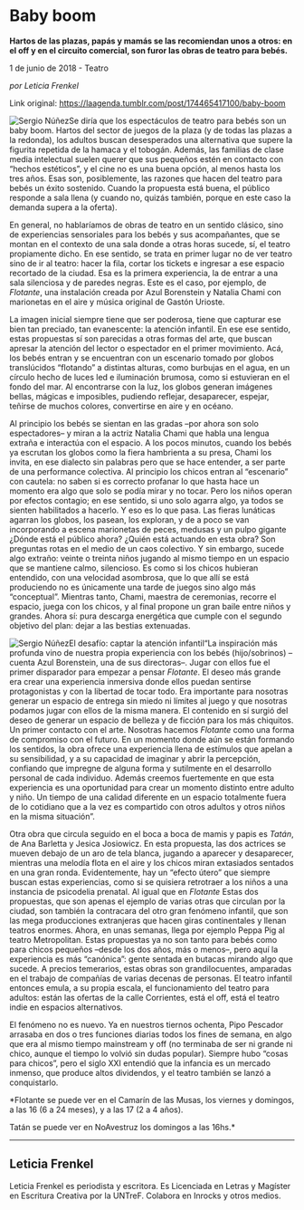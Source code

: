 # Baby boom

**Hartos de las plazas, papás y mamás se las recomiendan unos a otros: en el off y en el circuito comercial, son furor las obras de teatro para bebés.**

1 de junio de 2018 - Teatro

_por Leticia Frenkel_

Link original: https://laagenda.tumblr.com/post/174465417100/baby-boom

![Sergio Núñez](https://64.media.tumblr.com/e2ba8968ca378b057c4733a7146731bd/tumblr_inline_p9nduePfI21t6q87u_500.jpg)Se diría que los espectáculos de teatro para bebés son un baby boom. Hartos del sector de juegos de la plaza (y de todas las plazas a la redonda), los adultos buscan desesperados una alternativa que supere la figurita repetida de la hamaca y el tobogán. Además, las familias de clase media intelectual suelen querer que sus pequeños estén en contacto con “hechos estéticos”, y el cine no es una buena opción, al menos hasta los tres años. Esas son, posiblemente, las razones que hacen del teatro para bebés un éxito sostenido. Cuando la propuesta está buena, el público responde a sala llena (y cuando no, quizás también, porque en este caso la demanda supera a la oferta).


En general, no hablaríamos de obras de teatro en un sentido clásico, sino de experiencias sensoriales para los bebés y sus acompañantes, que se montan en el contexto de una sala donde a otras horas sucede, sí, el teatro propiamente dicho. En ese sentido, se trata en primer lugar no de ver teatro sino de ir al teatro: hacer la fila, cortar los tickets e ingresar a ese espacio recortado de la ciudad. Esa es la primera experiencia, la de entrar a una sala silenciosa y de paredes negras. Este es el caso, por ejemplo, de *Flotante*, una instalación creada por Azul Borenstein y Natalia Chami con marionetas en el aire y música original de Gastón Urioste.


La imagen inicial siempre tiene que ser poderosa, tiene que capturar ese bien tan preciado, tan evanescente: la atención infantil. En ese ese sentido, estas propuestas sí son parecidas a otras formas del arte, que buscan apresar la atención del lector o espectador en el primer movimiento. Acá, los bebés entran y se encuentran con un escenario tomado por globos translúcidos “flotando” a distintas alturas, como burbujas en el agua, en un círculo hecho de luces led e iluminación brumosa, como si estuvieran en el fondo del mar. Al encontrarse con la luz, los globos generan imágenes bellas, mágicas e imposibles, pudiendo reflejar, desaparecer, espejar, teñirse de muchos colores, convertirse en aire y en océano. 


Al principio los bebés se sientan en las gradas –por ahora son solo espectadores– y miran a la actriz Natalia Chami que habla una lengua extraña e interactúa con el espacio. A los pocos minutos, cuando los bebés ya escrutan los globos como la fiera hambrienta a su presa, Chami los invita, en ese dialecto sin palabras pero que se hace entender, a ser parte de una performance colectiva. Al principio los chicos entran al “escenario” con cautela: no saben si es correcto profanar lo que hasta hace un momento era algo que solo se podía mirar y no tocar. Pero los niños operan por efectos contagio; en ese sentido, si uno solo agarra algo, ya todos se sienten habilitados a hacerlo. Y eso es lo que pasa. Las fieras lunáticas agarran los globos, los pasean, los exploran, y de a poco se van incorporando a escena marionetas de peces, medusas y un pulpo gigante ¿Dónde está el público ahora? ¿Quién está actuando en esta obra? Son preguntas rotas en el medio de un caos colectivo. Y sin embargo, sucede algo extraño: veinte o treinta niños jugando al mismo tiempo en un espacio que se mantiene calmo, silencioso. Es como si los chicos hubieran entendido, con una velocidad asombrosa, que lo que allí se está produciendo no es únicamente una tarde de juegos sino algo más “conceptual”. Mientras tanto, Chami, maestra de ceremonias, recorre el espacio, juega con los chicos, y al final propone un gran baile entre niños y grandes. Ahora sí: pura descarga energética que cumple con el segundo objetivo del plan: dejar a las bestias extenuadas.


![Sergio Núñez](https://64.media.tumblr.com/e2ba8968ca378b057c4733a7146731bd/tumblr_inline_p9nduePfI21t6q87u_500.jpg)El desafío: captar la atención infantil“La inspiración más profunda vino de nuestra propia experiencia con los bebés (hijo/sobrinos) –cuenta Azul Borenstein, una de sus directoras–. Jugar con ellos fue el primer disparador para empezar a pensar *Flotante*. El deseo más grande era crear una experiencia inmersiva donde ellos puedan sentirse protagonistas y con la libertad de tocar todo. Era importante para nosotras generar un espacio de entrega sin miedo ni límites al juego y que nosotras podamos jugar con ellos de la misma manera. El contenido en sí surgió del deseo de generar un espacio de belleza y de ficción para los más chiquitos. Un primer contacto con el arte. Nosotras hacemos *Flotante* como una forma de compromiso con el futuro. En un momento donde aún se están formando los sentidos, la obra ofrece una experiencia llena de estímulos que apelan a su sensibilidad, y a su capacidad de imaginar y abrir la percepción, confiando que impregne de alguna forma y sutilmente en el desarrollo personal de cada individuo. Además creemos fuertemente en que esta experiencia es una oportunidad para crear un momento distinto entre adulto y niño. Un tiempo de una calidad diferente en un espacio totalmente fuera de lo cotidiano que a la vez es compartido con otros adultos y otros niños en la misma situación”.


Otra obra que circula seguido en el boca a boca de mamis y papis es *Tatán*, de Ana Barletta y Jesica Josiowicz. En esta propuesta, las dos actrices se mueven debajo de un aro de tela blanca, jugando a aparecer y desaparecer, mientras una melodía flota en el aire y los chicos miran extasiados sentados en una gran ronda. Evidentemente, hay un “efecto útero” que siempre buscan estas experiencias, como si se quisiera retrotraer a los niños a una instancia de psicodelia prenatal. Al igual que en *Flotante*
Estas dos propuestas, que son apenas el ejemplo de varias otras que circulan por la ciudad, son también la contracara del otro gran fenómeno infantil, que son las mega producciones extranjeras que hacen giras continentales y llenan teatros enormes. Ahora, en unas semanas, llega por ejemplo Peppa Pig al teatro Metropolitan. Estas propuestas ya no son tanto para bebés como para chicos pequeños –desde los dos años, más o menos–, pero aquí la experiencia es más “canónica”: gente sentada en butacas mirando algo que sucede. A precios temerarios, estas obras son grandilocuentes, amparadas en el trabajo de compañías de varias decenas de personas. El teatro infantil entonces emula, a su propia escala, el funcionamiento del teatro para adultos: están las ofertas de la calle Corrientes, está el off, está el teatro indie en espacios alternativos.


El fenómeno no es nuevo. Ya en nuestros tiernos ochenta, Pipo Pescador arrasaba en dos o tres funciones diarias todos los fines de semana, en algo que era al mismo tiempo mainstream y off (no terminaba de ser ni grande ni chico, aunque el tiempo lo volvió sin dudas popular). Siempre hubo “cosas para chicos”, pero el siglo XXI entendió que la infancia es un mercado inmenso, que produce altos dividendos, y el teatro también se lanzó a conquistarlo.


  
  
*Flotante se puede ver en el Camarín de las Musas, los viernes y domingos, a las 16 (6 a 24 meses), y a las 17 (2 a 4 años).  

Tatán se puede ver en NoAvestruz los domingos a las 16hs.*



---

Leticia Frenkel
---------------

 Leticia Frenkel es periodista y escritora. Es Licenciada en Letras y Magíster en Escritura Creativa por la UNTreF. Colabora en Inrocks y otros medios. 

